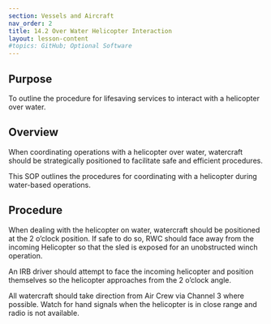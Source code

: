 ```yaml
---
section: Vessels and Aircraft
nav_order: 2
title: 14.2 Over Water Helicopter Interaction
layout: lesson-content
#topics: GitHub; Optional Software
---
```


## Purpose

To outline the procedure for lifesaving services to interact with a helicopter over water.

## Overview

When coordinating operations with a helicopter over water, watercraft should be strategically positioned to facilitate safe and efficient procedures.

This SOP outlines the procedures for coordinating with a helicopter during water-based operations.

## Procedure

When dealing with the helicopter on water, watercraft should be positioned at the 2 o’clock position. If safe to do so, RWC should face away from the incoming Helicopter so that the sled is exposed for an unobstructed winch operation.

An IRB driver should attempt to face the incoming helicopter and position themselves so the helicopter approaches from the 2 o’clock angle.

All watercraft should take direction from Air Crew via Channel 3 where possible. Watch for hand signals when the helicopter is in close range and radio is not available.
